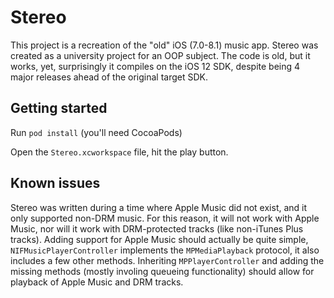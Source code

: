 # Stereo
This project is a recreation of the "old" iOS (7.0-8.1) music app.
Stereo was created as a university project for an OOP subject.
The code is old, but it works, yet, surprisingly it compiles on the iOS 12 SDK, despite being 4 major releases ahead of the original target SDK.

## Getting started
Run `pod install`  (you'll need CocoaPods)

Open the `Stereo.xcworkspace` file, hit the play button.

## Known issues
Stereo was written during a time where Apple Music did not exist, and it only supported non-DRM music.
For this reason, it will not work with Apple Music, nor will it work with DRM-protected tracks (like non-iTunes Plus tracks).
Adding support for Apple Music should actually be quite simple, `NIFMusicPlayerController` implements the `MPMediaPlayback` protocol, it also includes a few other methods.
Inheriting `MPPlayerController` and adding the missing methods (mostly involing queueing functionality) should allow for playback of Apple Music and DRM tracks.